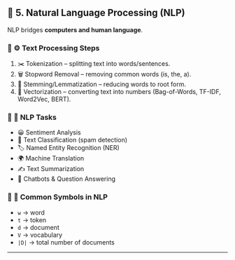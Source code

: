 ## 📝 5. Natural Language Processing (NLP)

NLP bridges **computers and human language**.  

### 🔹 ⚙️ Text Processing Steps
1. ✂️ Tokenization – splitting text into words/sentences.  
2. 🗑️ Stopword Removal – removing common words (is, the, a).  
3. 🔄 Stemming/Lemmatization – reducing words to root form.  
4. 🔢 Vectorization – converting text into numbers (Bag-of-Words, TF-IDF, Word2Vec, BERT).  

### 🔹 📂 NLP Tasks
- 😀 Sentiment Analysis  
- 📨 Text Classification (spam detection)  
- 🏷️ Named Entity Recognition (NER)  
- 🌍 Machine Translation  
- ✍️ Text Summarization  
- 🤖 Chatbots & Question Answering  

### 🔹 🔣 Common Symbols in NLP
- `w` → word  
- `t` → token  
- `d` → document  
- `V` → vocabulary  
- `|D|` → total number of documents  

---
